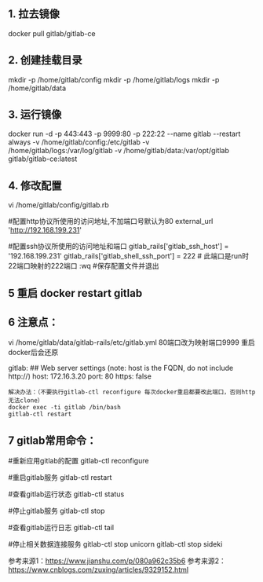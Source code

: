 ## 1. 拉去镜像
docker pull gitlab/gitlab-ce
## 2. 创建挂载目录
mkdir -p /home/gitlab/config
mkdir -p /home/gitlab/logs
mkdir -p /home/gitlab/data
## 3. 运行镜像
docker run -d  -p 443:443 -p 9999:80 -p 222:22 --name gitlab --restart always -v /home/gitlab/config:/etc/gitlab -v /home/gitlab/logs:/var/log/gitlab -v /home/gitlab/data:/var/opt/gitlab gitlab/gitlab-ce:latest
## 4. 修改配置
vi /home/gitlab/config/gitlab.rb

#配置http协议所使用的访问地址,不加端口号默认为80
external_url 'http://192.168.199.231'

#配置ssh协议所使用的访问地址和端口
gitlab_rails['gitlab_ssh_host'] = '192.168.199.231'
gitlab_rails['gitlab_shell_ssh_port'] = 222 # 此端口是run时22端口映射的222端口
:wq #保存配置文件并退出

## 5 重启 docker restart gitlab
## 6 注意点：
vi /home/gitlab/data/gitlab-rails/etc/gitlab.yml 80端口改为映射端口9999 重启docker后会还原

gitlab:
    ## Web server settings (note: host is the FQDN, do not include http://)
    host: 172.16.3.20
    port: 80
    https: false
    
    解决办法：（不要执行gitlab-ctl reconfigure 每次docker重启都要改此端口，否则http无法clone）
    docker exec -ti gitlab /bin/bash 
    gitlab-ctl restart
## 7 gitlab常用命令：
#重新应用gitlab的配置
gitlab-ctl reconfigure
 
#重启gitlab服务
gitlab-ctl restart
 
#查看gitlab运行状态
gitlab-ctl status
 
#停止gitlab服务
gitlab-ctl stop
 
#查看gitlab运行日志
gitlab-ctl tail
 
#停止相关数据连接服务
gitlab-ctl stop unicorn
gitlab-ctl stop sideki

参考来源1：https://www.jianshu.com/p/080a962c35b6
参考来源2：https://www.cnblogs.com/zuxing/articles/9329152.html
